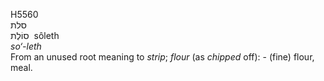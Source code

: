 <body>
  <p>H5560<br>  סלת  <br> סוֹלֶת  ‎  sôleth  <br><i>so‘-leth </i><br>From an unused root meaning to <i>strip</i>; <i>flour</i> (as <i>chipped</i> off): - (fine) flour, meal.<br></p>
 </body>